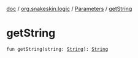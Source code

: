 [doc](../../index.md) / [org.snakeskin.logic](../index.md) / [Parameters](index.md) / [getString](./get-string.md)

# getString

`fun getString(string: `[`String`](https://kotlinlang.org/api/latest/jvm/stdlib/kotlin/-string/index.html)`): `[`String`](https://kotlinlang.org/api/latest/jvm/stdlib/kotlin/-string/index.html)